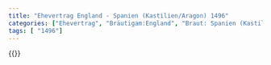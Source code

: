 ```yaml
---
title: "Ehevertrag England - Spanien (Kastilien/Aragon) 1496"
categories: ["Ehevertrag", "Bräutigam:England", "Braut: Spanien (Kastilien/Aragon)", "Eheschließung vollzogen?:Ja", "verschiedenkonfessionelle Ehe?:Nein", "Dynastie Bräutigam:Tudor", "Akteur Bräutigam:Tudor", "Akteur Braut:Trastámara", "Textbezug?:nein", "Ständisch?:nein", "Ratifikation?:nein", "Sonstiges?:ja", "Bräutigam:England", "Braut: Spanien (Kastilien/Aragon)"]
tags: [ "1496"]
---
```

<!--more-->
{{<v55>}}